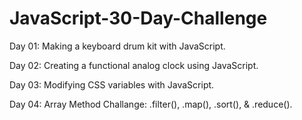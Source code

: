 # JavaScript-30-Day-Challenge
Day 01: Making a keyboard drum kit with JavaScript.

Day 02: Creating a functional analog clock using JavaScript.

Day 03: Modifying CSS variables with JavaScript.

Day 04: Array Method Challange: .filter(), .map(), .sort(), & .reduce().
